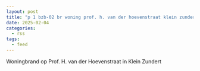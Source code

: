 ```yaml
---
layout: post
title: "p 1 bzb-02 br woning prof. h. van der hoevenstraat klein zundert 203231 203061"
date: 2025-02-04
categories: 
  - rss
tags: 
  - feed
---
```


Woningbrand op Prof. H. van der Hoevenstraat in Klein Zundert
